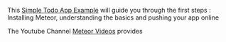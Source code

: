 This [Simple Todo App Example](https://www.meteor.com/install) will guide you through the first steps : Installing Meteor, understanding the basics and pushing your app online

The Youtube Channel [Meteor Videos](https://www.youtube.com/user/meteorvideos) provides